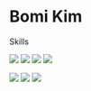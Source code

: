 <h1> Bomi Kim </h1>

Skills 
<p>
<img src="https://img.shields.io/badge/HTML5-fff?style=flat&logo=HTML5&logoColor=E34F26"/>
<img src="https://img.shields.io/badge/CSS3-fff?style=flat&logo=CSS3&logoColor=1572B6"/>
<img src="https://img.shields.io/badge/JavaScript-fff?style=flat&logo=JavaScript&logoColor=F7DF1E"/>
<img src="https://img.shields.io/badge/React-fff?style=flat&logo=React&logoColor=61DAFB"/>
</p>

<p> 
<img src="https://img.shields.io/badge/Blog-pink?style=flat&logo=Tistory&logoColor=#000000"/>
<img src="https://img.shields.io/badge/ekki88-1DA1F2?style=flat&logo=Twitter&logoColor=fff"/>
<img src="https://img.shields.io/badge/ekki88@gmail.com-F06B66?style=flat&logo=Gmail&logoColor=fff"/>
</p>
